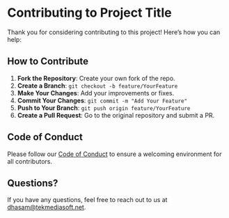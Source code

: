 # Contributing to Project Title

Thank you for considering contributing to this project! Here’s how you can help:

## How to Contribute

1. **Fork the Repository**: Create your own fork of the repo.
2. **Create a Branch**: 
        ```
        git checkout -b feature/YourFeature
        ```
3. **Make Your Changes**: Add your improvements or fixes.
4. **Commit Your Changes**: 
        ```
        git commit -m "Add Your Feature"
        ```
5. **Push to Your Branch**: 
        ```
        git push origin feature/YourFeature
        ```
6. **Create a Pull Request**: Go to the original repository and submit a PR.

## Code of Conduct

Please follow our [Code of Conduct](CODE_OF_CONDUCT.md) to ensure a welcoming environment for all contributors.

## Questions?

If you have any questions, feel free to reach out to us at [dhasam@tekmediasoft.net](mailto:dhasam@tekmediasoft.net).
